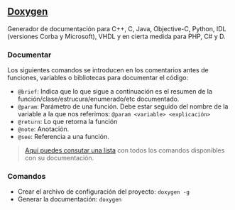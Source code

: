 ## [Doxygen](https://es.wikipedia.org/wiki/Doxygen)
Generador de documentación para C++, C, Java, Objective-C, Python, IDL (versiones Corba y Microsoft), VHDL y en cierta medida para PHP, C# y D.

### Documentar
Los siguientes comandos se introducen en los comentarios antes de funciones, variables o bibliotecas para documentar el código:
- `@brief`: Indica que lo que sigue a continuación es el resumen de la función/clase/estrucura/enumerado/etc documentado.
- `@param`: Parámetro de una función. Debe estar seguido del nombre de la variable a la que nos referimos: `@param <variable> <explicación>`
- `@return`: Lo que retorna la función
- `@note`: Anotación.
- `@see`: Referencia a una función.

> [Aquí puedes consutar una lista](http://www.stack.nl/%7Edimitri/doxygen/manual/commands.html) con todos los comandos disponibles con su documentación.

### Comandos
- Crear el archivo de configuración del proyecto: `doxygen -g`
- Generar la documentación: `doxygen`
